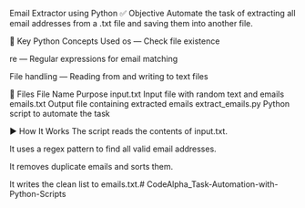 Email Extractor using Python
✅ Objective
Automate the task of extracting all email addresses from a .txt file and saving them into another file.

🧠 Key Python Concepts Used
os — Check file existence

re — Regular expressions for email matching

File handling — Reading from and writing to text files

📁 Files
File Name	Purpose
input.txt	Input file with random text and emails
emails.txt	Output file containing extracted emails
extract_emails.py	Python script to automate the task

▶️ How It Works
The script reads the contents of input.txt.

It uses a regex pattern to find all valid email addresses.

It removes duplicate emails and sorts them.

It writes the clean list to emails.txt.# CodeAlpha_Task-Automation-with-Python-Scripts
